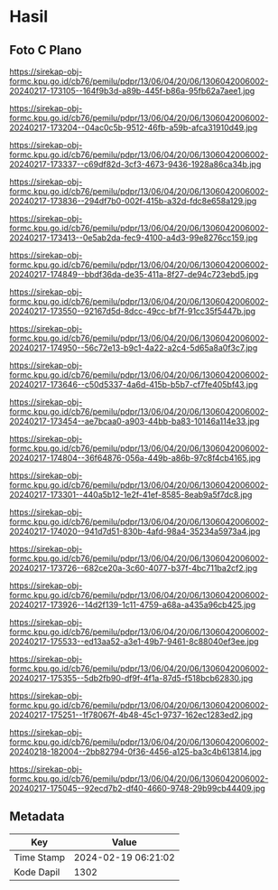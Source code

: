 # Hasil

## Foto C Plano

https://sirekap-obj-formc.kpu.go.id/cb76/pemilu/pdpr/13/06/04/20/06/1306042006002-20240217-173105--164f9b3d-a89b-445f-b86a-95fb62a7aee1.jpg

https://sirekap-obj-formc.kpu.go.id/cb76/pemilu/pdpr/13/06/04/20/06/1306042006002-20240217-173204--04ac0c5b-9512-46fb-a59b-afca31910d49.jpg

https://sirekap-obj-formc.kpu.go.id/cb76/pemilu/pdpr/13/06/04/20/06/1306042006002-20240217-173337--c69df82d-3cf3-4673-9436-1928a86ca34b.jpg

https://sirekap-obj-formc.kpu.go.id/cb76/pemilu/pdpr/13/06/04/20/06/1306042006002-20240217-173836--294df7b0-002f-415b-a32d-fdc8e658a129.jpg

https://sirekap-obj-formc.kpu.go.id/cb76/pemilu/pdpr/13/06/04/20/06/1306042006002-20240217-173413--0e5ab2da-fec9-4100-a4d3-99e8276cc159.jpg

https://sirekap-obj-formc.kpu.go.id/cb76/pemilu/pdpr/13/06/04/20/06/1306042006002-20240217-174849--bbdf36da-de35-411a-8f27-de94c723ebd5.jpg

https://sirekap-obj-formc.kpu.go.id/cb76/pemilu/pdpr/13/06/04/20/06/1306042006002-20240217-173550--92167d5d-8dcc-49cc-bf7f-91cc35f5447b.jpg

https://sirekap-obj-formc.kpu.go.id/cb76/pemilu/pdpr/13/06/04/20/06/1306042006002-20240217-174950--56c72e13-b9c1-4a22-a2c4-5d65a8a0f3c7.jpg

https://sirekap-obj-formc.kpu.go.id/cb76/pemilu/pdpr/13/06/04/20/06/1306042006002-20240217-173646--c50d5337-4a6d-415b-b5b7-cf7fe405bf43.jpg

https://sirekap-obj-formc.kpu.go.id/cb76/pemilu/pdpr/13/06/04/20/06/1306042006002-20240217-173454--ae7bcaa0-a903-44bb-ba83-10146a114e33.jpg

https://sirekap-obj-formc.kpu.go.id/cb76/pemilu/pdpr/13/06/04/20/06/1306042006002-20240217-174804--36f64876-056a-449b-a86b-97c8f4cb4165.jpg

https://sirekap-obj-formc.kpu.go.id/cb76/pemilu/pdpr/13/06/04/20/06/1306042006002-20240217-173301--440a5b12-1e2f-41ef-8585-8eab9a5f7dc8.jpg

https://sirekap-obj-formc.kpu.go.id/cb76/pemilu/pdpr/13/06/04/20/06/1306042006002-20240217-174020--941d7d51-830b-4afd-98a4-35234a5973a4.jpg

https://sirekap-obj-formc.kpu.go.id/cb76/pemilu/pdpr/13/06/04/20/06/1306042006002-20240217-173726--682ce20a-3c60-4077-b37f-4bc711ba2cf2.jpg

https://sirekap-obj-formc.kpu.go.id/cb76/pemilu/pdpr/13/06/04/20/06/1306042006002-20240217-173926--14d2f139-1c11-4759-a68a-a435a96cb425.jpg

https://sirekap-obj-formc.kpu.go.id/cb76/pemilu/pdpr/13/06/04/20/06/1306042006002-20240217-175533--ed13aa52-a3e1-49b7-9461-8c88040ef3ee.jpg

https://sirekap-obj-formc.kpu.go.id/cb76/pemilu/pdpr/13/06/04/20/06/1306042006002-20240217-175355--5db2fb90-df9f-4f1a-87d5-f518bcb62830.jpg

https://sirekap-obj-formc.kpu.go.id/cb76/pemilu/pdpr/13/06/04/20/06/1306042006002-20240217-175251--1f78067f-4b48-45c1-9737-162ec1283ed2.jpg

https://sirekap-obj-formc.kpu.go.id/cb76/pemilu/pdpr/13/06/04/20/06/1306042006002-20240218-182004--2bb82794-0f36-4456-a125-ba3c4b613814.jpg

https://sirekap-obj-formc.kpu.go.id/cb76/pemilu/pdpr/13/06/04/20/06/1306042006002-20240217-175045--92ecd7b2-df40-4660-9748-29b99cb44409.jpg


## Metadata

| Key        | Value               |
| ---------- | ------------------- |
| Time Stamp | 2024-02-19 06:21:02 |
| Kode Dapil | 1302                |



